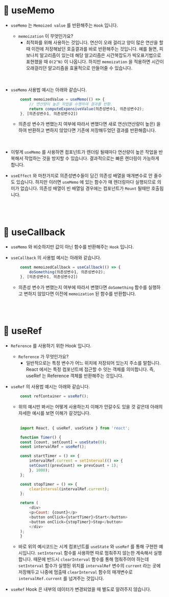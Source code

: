 # 🔔 useMemo

- `useMemo` 는 `Memoized value` 를 반환해주는 `Hook` 입니다.

    - `memoization` 이 무엇인가요?
        - 최적화를 위해 사용하는 것입니다. 연산이 오래 걸리고 양이 많은 연산을 할 때 이전에 저장해놨던 호출결과를 바로 반환해주는 것입니다. 예를 들면, 피보나치 알고리즘이 있는데 해당 알고리즘은 시간복잡도가 빅오표기법으로 표현했을 때 `O(2^N)` 이 나옵니다. 하지만 `memoization` 을 적용하면 시간이 오래걸리던 알고리즘을 효율적으로 만들어줄 수 있습니다. <br/><br/><br/>


- `useMemo` 사용법 예시는 아래와 같습니다.
    ```js
        const memoizedValue = useMemo(() => {
            // 연산량이 높은 작업을 수행하여 결과를 반환.
            return computeExpensiveValue(의존성변수1, 의존성변수2);
        }, [의존성변수1, 의존성변수2])
    ```
    - 의존성 변수가 변했는지 여부에 따라서 변했다면 새로 연산(연산량이 높은) 을 하여 반환하고 변하지 않았다면 기존에 저장해두었던 결과를 반환해줍니다.
    <br/><br/><br/>


- 이렇게 `useMemo` 를 사용하면 컴포넌트가 렌더링 될때마다 연산량이 높은 작업을 반복해서 작업하는 것을 방지할 수 있습니다. 결과적으로는 빠른 렌더링이 가능하게 합니다. 

- `useEffect` 와 마찬가지로 의존성변수들이 담긴 의존성 배열을 매개변수로 안 줄수도 있습니다. 하지만 이러면 `useMemo` 에 있는 함수가 매 렌더링마다 실행되므로 의미가 없습니다. 의존성 배열이 빈 배열일 경우에는 컴포넌트가 `Mount` 될때만 호출됩니다. <br/><br/><br/><br/>


# 🔔 useCallback

- `useMemo` 와 비슷하지만 값이 아닌 함수를 반환해주는 `Hook` 입니다.

- `useCallback` 의 사용법 예시는 아래와 같습니다.
    ```js
        const memoizedCallback = useCallback(() => {
            doSomething(의존성변수1, 의존성변수2);
        }, [의존성변수1, 의존성변수2])
    ```
    - 의존성 변수가 변했는지 여부에 따라서 변했다면 `doSomething` 함수를 실행하고 변하지 않았다면 이전에 `memoization` 된 함수를 반환합니다. <br/><br/><br/><br/>


# 🔔 useRef

- `Reference` 를 사용하기 위한 Hook 입니다. 

    - `Reference` 가 무엇인가요?
        - 일반적으로는 특정 변수가 어느 위치에 저장되어 있는지 주소를 말합니다. React 에서는 특정 컴포넌트에 접근할 수 잇는 객체를 의미합니다. 즉, useRef 는 Reference 객체를 반환해주는 것입니다.

- `useRef` 의 사용법 예시는 아래와 같습니다.
    ```js
        const refContainer = useRef();
    ```
    - 위의 예시만 봐서는 어떻게 사용하는지 이해가 안갈수도 있을 것 같은데 아래의 자세한 예시를 보면 이해가 갈것입니다. <br/><br/>

    ```js
        import React, { useRef, useState } from 'react';

        function Timer() {
        const [count, setCount] = useState(0);
        const intervalRef = useRef();

        const startTimer = () => {
            intervalRef.current = setInterval(() => {
            setCount((prevCount) => prevCount + 1);
            }, 1000);
        };

        const stopTimer = () => {
            clearInterval(intervalRef.current);
        };

        return (
            <div>
            <p>Count: {count}</p>
            <button onClick={startTimer}>Start</button>
            <button onClick={stopTimer}>Stop</button>
            </div>
        );
        }
    ```
    - 바로 위의 예시코드는 시계 컴포넌트를 `useState` 와 `useRef` 를 통해 구현한 예시입니다. `setInterval` 함수를 사용하면 따로 멈춰주지 않는한 계속해서 실행합니다. 때문에 반드시 `clearInterval` 함수를 통해 멈춰주어야 하는데 `setInterval` 함수가 실행된 위치를 `intervalRef` 변수의 `current` 라는 곳에 저장해두고 나중에 멈출때 `clearInterval` 함수의 매개변수로 `intervalRef.current` 를 넘겨주는 것입니다. 

- `useRef` Hook 은 내부의 데이터가 변경되었을 때 별도로 알려주지 않습니다. 
